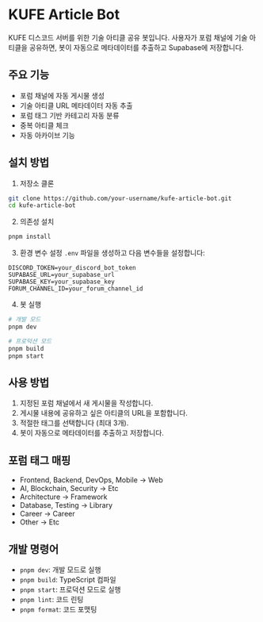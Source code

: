 # KUFE Article Bot

KUFE 디스코드 서버를 위한 기술 아티클 공유 봇입니다. 사용자가 포럼 채널에 기술 아티클을 공유하면, 봇이 자동으로 메타데이터를 추출하고 Supabase에 저장합니다.

## 주요 기능

- 포럼 채널에 자동 게시물 생성
- 기술 아티클 URL 메타데이터 자동 추출
- 포럼 태그 기반 카테고리 자동 분류
- 중복 아티클 체크
- 자동 아카이브 기능

## 설치 방법

1. 저장소 클론

```bash
git clone https://github.com/your-username/kufe-article-bot.git
cd kufe-article-bot
```

2. 의존성 설치

```bash
pnpm install
```

3. 환경 변수 설정
   `.env` 파일을 생성하고 다음 변수들을 설정합니다:

```env
DISCORD_TOKEN=your_discord_bot_token
SUPABASE_URL=your_supabase_url
SUPABASE_KEY=your_supabase_key
FORUM_CHANNEL_ID=your_forum_channel_id
```

4. 봇 실행

```bash
# 개발 모드
pnpm dev

# 프로덕션 모드
pnpm build
pnpm start
```

## 사용 방법

1. 지정된 포럼 채널에서 새 게시물을 작성합니다.
2. 게시물 내용에 공유하고 싶은 아티클의 URL을 포함합니다.
3. 적절한 태그를 선택합니다 (최대 3개).
4. 봇이 자동으로 메타데이터를 추출하고 저장합니다.

## 포럼 태그 매핑

- Frontend, Backend, DevOps, Mobile → Web
- AI, Blockchain, Security → Etc
- Architecture → Framework
- Database, Testing → Library
- Career → Career
- Other → Etc

## 개발 명령어

- `pnpm dev`: 개발 모드로 실행
- `pnpm build`: TypeScript 컴파일
- `pnpm start`: 프로덕션 모드로 실행
- `pnpm lint`: 코드 린팅
- `pnpm format`: 코드 포맷팅
